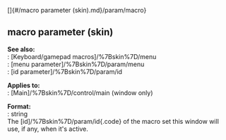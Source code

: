 []{#/macro parameter (skin).md}/param/macro}    
## macro parameter (skin)    
**See also:**    
:   [Keyboard/gamepad macros]/%7Bskin%7D/menu    
:   [menu parameter]/%7Bskin%7D/param/menu    
:   [id parameter]/%7Bskin%7D/param/id    
<!-- -->    
**Applies to:**    
:   [Main]/%7Bskin%7D/control/main (window only)    
<!-- -->    
**Format:**    
:   string    
The [id]/%7Bskin%7D/param/id{.code} of the macro set this window will    
use, if any, when it\'s active.  